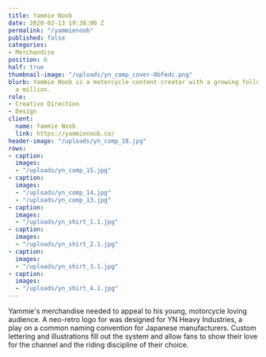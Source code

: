 ```yaml
---
title: Yammie Noob
date: 2020-02-13 19:38:00 Z
permalink: "/yammienoob"
published: false
categories:
- Merchandise
position: 6
half: true
thumbnail-image: "/uploads/yn_comp_cover-0bfedc.png"
blurb: Yammie Noob is a motorcycle content creator with a growing following of nearly
  a million.
role:
- Creative Direction
- Design
client:
  name: Yammie Noob
  link: https://yammienoob.co/
header-image: "/uploads/yn_comp_18.jpg"
rows:
- caption: 
  images:
  - "/uploads/yn_comp_15.jpg"
- caption: 
  images:
  - "/uploads/yn_comp_14.jpg"
  - "/uploads/yn_comp_13.jpg"
- caption: 
  images:
  - "/uploads/yn_shirt_1.1.jpg"
- caption: 
  images:
  - "/uploads/yn_shirt_2.1.jpg"
- caption: 
  images:
  - "/uploads/yn_shirt_3.1.jpg"
- caption: 
  images:
  - "/uploads/yn_shirt_4.1.jpg"
---
```


Yammie's merchandise needed to appeal to his young, motorcycle loving audience. A neo-retro logo for was designed for YN Heavy Industries, a play on a common naming convention for Japanese manufacturers. Custom lettering and illustrations fill out the system and allow fans to show their love for the channel and the riding discipline of their choice.